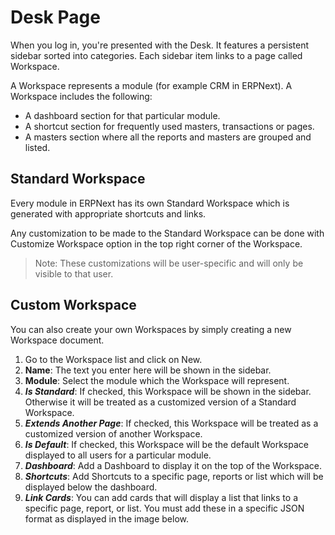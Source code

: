
# Desk Page


When you log in, you're presented with the Desk. It features a persistent sidebar sorted into categories. Each sidebar item links to a page called Workspace.


A Workspace represents a module (for example CRM in ERPNext). A Workspace includes the following:


* A dashboard section for that particular module.
* A shortcut section for frequently used masters, transactions or pages.
* A masters section where all the reports and masters are grouped and listed.


## Standard Workspace


Every module in ERPNext has its own Standard Workspace which is generated with appropriate shortcuts and links.


Any customization to be made to the Standard Workspace can be done with Customize Workspace option in the top right corner of the Workspace.



> 
> Note: These customizations will be user-specific and will only be visible to that user.
> 
> 
> 


## Custom Workspace


You can also create your own Workspaces by simply creating a new Workspace document.


1. Go to the Workspace list and click on New.
2. **Name**: The text you enter here will be shown in the sidebar.
3. **Module**: Select the module which the Workspace will represent.
4. ***Is Standard***: If checked, this Workspace will be shown in the sidebar. Otherwise it will be treated as a customized version of a Standard Workspace.
5. ***Extends Another Page***: If checked, this Workspace will be treated as a customized version of another Workspace.
6. ***Is Default***: If checked, this Workspace will be the default Workspace displayed to all users for a particular module.
7. ***Dashboard***: Add a Dashboard to display it on the top of the Workspace.
8. ***Shortcuts***: Add Shortcuts to a specific page, reports or list which will be displayed below the dashboard.
9. ***Link Cards***: You can add cards that will display a list that links to a specific page, report, or list. You must add these in a specific JSON format as displayed in the image below.


